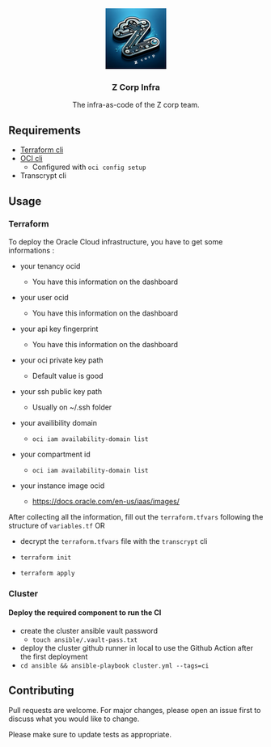 <div align="center">
  <img src="assets/zcorp_logo.webp" alt="Logo" width="120" height="120">
  <h3 align="center">Z Corp Infra</h3>
  <p align="center">
    The infra-as-code of the Z corp team.
    <br />
  </p>
</div>

## Requirements

- [Terraform cli](https://developer.hashicorp.com/terraform/tutorials/aws-get-started/install-cli)
- [OCI cli](https://docs.oracle.com/en-us/iaas/Content/API/SDKDocs/cliinstall.htm)
  - Configured with `oci config setup`
- Transcrypt cli

## Usage

### Terraform

To deploy the Oracle Cloud infrastructure, you have to get some informations :

- your tenancy ocid
  - You have this information on the dashboard
- your user ocid
  - You have this information on the dashboard
- your api key fingerprint
  - You have this information on the dashboard
- your oci private key path
  - Default value is good
- your ssh public key path
  - Usually on ~/.ssh folder
- your availibility domain
  - `oci iam availability-domain list`
- your compartment id

  - `oci iam availability-domain list`

- your instance image ocid
  - https://docs.oracle.com/en-us/iaas/images/

After collecting all the information, fill out the `terraform.tfvars` following the structure of `variables.tf`
OR

- decrypt the `terraform.tfvars` file with the `transcrypt` cli

- `terraform init`
- `terraform apply`

### Cluster

#### Deploy the required component to run the CI
- create the cluster ansible vault password
  - `touch ansible/.vault-pass.txt`
- deploy the cluster github runner in local to use the Github Action after the first deployment
- `cd ansible && ansible-playbook cluster.yml --tags=ci`

## Contributing

Pull requests are welcome. For major changes, please open an issue first
to discuss what you would like to change.

Please make sure to update tests as appropriate.

